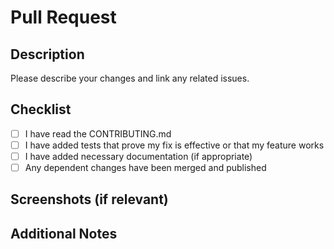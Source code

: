 # Pull Request

## Description

Please describe your changes and link any related issues.

## Checklist

- [ ] I have read the CONTRIBUTING.md
- [ ] I have added tests that prove my fix is effective or that my feature works
- [ ] I have added necessary documentation (if appropriate)
- [ ] Any dependent changes have been merged and published

## Screenshots (if relevant)

## Additional Notes
